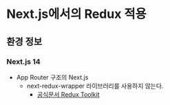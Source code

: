 # Next.js에서의 Redux 적용

## 환경 정보

### Next.js 14

- App Router 구조의 Next.js
  - next-redux-wrapper 라이브러리를 사용하지 않는다.
    - [공식문서 Redux Toolkit](https://redux.js.org/usage/nextjs)
